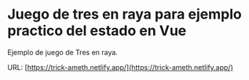 # Juego de tres en raya para ejemplo practico del estado en Vue

Ejemplo de juego de Tres en raya.

URL: [https://trick-ameth.netlify.app/](https://trick-ameth.netlify.app/)
